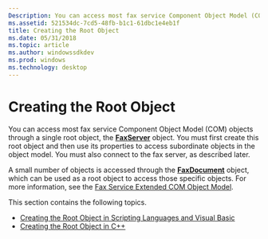 ```yaml
---
Description: You can access most fax service Component Object Model (COM) objects through a single root object, the FaxServer object.
ms.assetid: 521534dc-7cd5-48fb-b1c1-61dbc1e4eb1f
title: Creating the Root Object
ms.date: 05/31/2018
ms.topic: article
ms.author: windowssdkdev
ms.prod: windows
ms.technology: desktop
---
```


# Creating the Root Object

You can access most fax service Component Object Model (COM) objects through a single root object, the [**FaxServer**](-mfax-faxserver.md) object. You must first create this root object and then use its properties to access subordinate objects in the object model. You must also connect to the fax server, as described later.

A small number of objects is accessed through the [**FaxDocument**](-mfax-faxdocument.md) object, which can be used as a root object to access those specific objects. For more information, see the [Fax Service Extended COM Object Model](-mfax-fax-service-extended-com-object-model.md).

This section contains the following topics.

-   [Creating the Root Object in Scripting Languages and Visual Basic](-mfax-creating-the-root-object-in-scripting-languages-and-visual-basic.md)
-   [Creating the Root Object in C++](-mfax-creating-the-root-object-in-c-.md)

 

 



